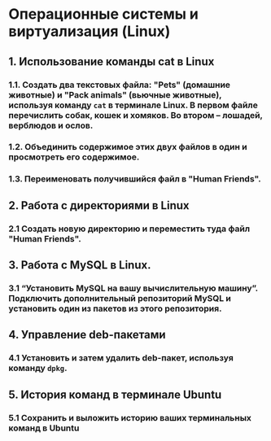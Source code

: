 # Операционные системы и виртуализация (Linux)
## 1. Использование команды cat в Linux

### 1.1. Создать два текстовых файла: "Pets" (домашние животные) и "Pack animals" (вьючные животные), используя команду `cat` в терминале Linux. В первом файле перечислить собак, кошек и хомяков. Во втором – лошадей, верблюдов и ослов.

### 1.2. Объединить содержимое этих двух файлов в один и просмотреть его содержимое.

### 1.3. Переименовать получившийся файл в "Human Friends".

## 2. Работа с директориями в Linux

### 2.1 Создать новую директорию и переместить туда файл "Human Friends".

## 3. Работа с MySQL в Linux.

### 3.1 “Установить MySQL на вашу вычислительную машину”. Подключить дополнительный репозиторий MySQL и установить один из пакетов из этого репозитория.

## 4. Управление deb-пакетами

### 4.1 Установить и затем удалить deb-пакет, используя команду `dpkg`.

## 5. История команд в терминале Ubuntu

### 5.1 Сохранить и выложить историю ваших терминальных команд в Ubuntu